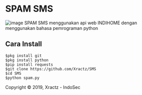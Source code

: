 # SPAM SMS
![image](https://github.com/Xractz/SMS/blob/master/sms.jpg)
SPAM SMS menggunakan api web INDIHOME dengan menggunakan bahasa pemrograman python

## Cara Install
```
$pkg install git
$pkg install python
$pip install requests
$git clone https://github.com/Xractz/SMS
$cd SMS
$python spam.py
```


Copyright © 2019, Xractz - IndoSec



